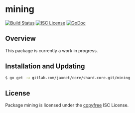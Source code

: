 mining
======

[![Build Status](http://img.shields.io/travis/btcsuite/btcd.svg)](https://travis-ci.org/btcsuite/btcd)
[![ISC License](http://img.shields.io/badge/license-ISC-blue.svg)](http://copyfree.org)
[![GoDoc](https://img.shields.io/badge/godoc-reference-blue.svg)](http://godoc.org/gitlab.com/jaxnet/core/shard.core.git/mining)

## Overview

This package is currently a work in progress.

## Installation and Updating

```bash
$ go get -u gitlab.com/jaxnet/core/shard.core.git/mining
```

## License

Package mining is licensed under the [copyfree](http://copyfree.org) ISC
License.
